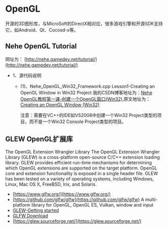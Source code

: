 # OpenGL
  开源的3D图形库，与MicroSoft的DirectX相对应，很多游戏引擎和开源SDK支持它，如Android、Qt、Cocosd-x等。


## Nehe OpenGL Tutorial

网址为： [http://nehe.gamedev.net/tutorial/](http://nehe.gamedev.net/tutorial/)

* 1、源代码说明
  * (1)、Nehe_OpenGL_Win32_Framework.cpp
      Lesson1-Creating an OpenGL Window in Win32 Project
我的CSDN博客地址为：[Nehe OpenGL教程第一课-创建一个OpenGL窗口(Win32)](http://blog.csdn.net/ccf19881030/article/details/18080809),原文地址为：[Creating an OpenGL Window (Win32)](http://nehe.gamedev.net/tutorial/creating_an_opengl_window_%28win32%29/13001)

      注意：需要在VC++的IDE如VS2008中创建一个Win32 Project类型的项目，而不是一个Win32 Console Project类型的项目。


## GLEW OpenGL扩展库
The OpenGL Extension Wrangler Library
The OpenGL Extension Wrangler Library (GLEW) is a cross-platform open-source C/C++ extension loading library. GLEW provides efficient run-time mechanisms for determining which OpenGL extensions are supported on the target platform. OpenGL core and extension functionality is exposed in a single header file. GLEW has been tested on a variety of operating systems, including Windows, Linux, Mac OS X, FreeBSD, Irix, and Solaris.
- [https://www.glfw.org/](https://www.glfw.org/)
- [https://github.com/glfw/glfw](https://github.com/glfw/glfw)
A multi-platform library for OpenGL, OpenGL ES, Vulkan, window and input
- [GLEW-Getting started](https://www.glfw.org/docs/3.3/quick.html)
- [GLFW Download](https://www.glfw.org/download)
- [https://glew.sourceforge.net/](https://glew.sourceforge.net/)

